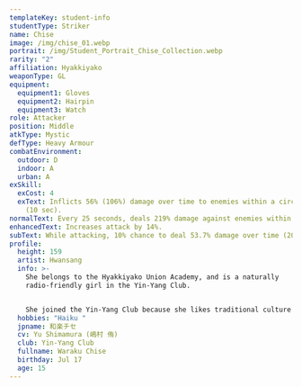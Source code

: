 ```yaml
---
templateKey: student-info
studentType: Striker
name: Chise
image: /img/chise_01.webp
portrait: /img/Student_Portrait_Chise_Collection.webp
rarity: "2"
affiliation: Hyakkiyako
weaponType: GL
equipment:
  equipment1: Gloves
  equipment2: Hairpin
  equipment3: Watch
role: Attacker
position: Middle
atkType: Mystic
defType: Heavy Armour
combatEnvironment:
  outdoor: D
  indoor: A
  urban: A
exSkill:
  exCost: 4
  exText: Inflicts 56% (106%) damage over time to enemies within a circular area
    (10 sec).
normalText: Every 25 seconds, deals 219% damage against enemies within a circular area.
enhancedText: Increases attack by 14%.
subText: While attacking, 10% chance to deal 53.7% damage over time (20 sec) (CD 5 sec)
profile:
  height: 159
  artist: Hwansang
  info: >-
    She belongs to the Hyakkiyako Union Academy, and is a naturally
    radio-friendly girl in the Yin-Yang Club.


    She joined the Yin-Yang Club because she likes traditional culture like haiku. She has a mysterious atmosphere that exudes from her appearance and gestures, which makes her the target of envy among the students of Hyakkiyako, but she is hardly aware of it.
  hobbies: "Haiku "
  jpname: 和楽チセ
  cv: Yu Shimamura (嶋村 侑)
  club: Yin-Yang Club
  fullname: Waraku Chise
  birthday: Jul 17
  age: 15
---
```

